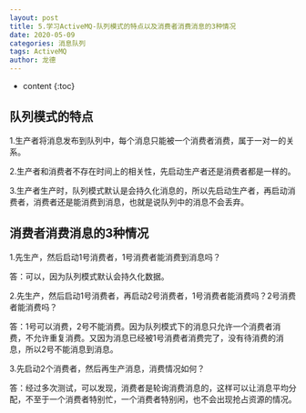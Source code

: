 ```yaml
---
layout: post
title: 5.学习ActiveMQ-队列模式的特点以及消费者消费消息的3种情况
date: 2020-05-09
categories: 消息队列
tags: ActiveMQ
author: 龙德
---
```


* content
{:toc}

## 队列模式的特点

1.生产者将消息发布到队列中，每个消息只能被一个消费者消费，属于一对一的关系。

2.生产者和消费者不存在时间上的相关性，先启动生产者还是消费者都是一样的。

3.生产者生产时，队列模式默认是会持久化消息的，所以先启动生产者，再启动消费者，消费者还是能消费到消息，也就是说队列中的消息不会丢弃。

## 消费者消费消息的3种情况

1.先生产，然后启动1号消费者，1号消费者能消费到消息吗？

答：可以，因为队列模式默认会持久化数据。

2.先生产，然后启动1号消费者，再启动2号消费者，1号消费者能消费吗？2号消费者能消费吗？

答：1号可以消费，2号不能消费。因为队列模式下的消息只允许一个消费者消费，不允许重复消费。又因为消息已经被1号消费者消费完了，没有待消费的消息，所以2号不能消息到消息。

3.先启动2个消费者，然后再生产消息，消费情况如何？

答：经过多次测试，可以发现，消费者是轮询消费消息的，这样可以让消息平均分配，不至于一个消费者特别忙，一个消费者特别闲，也不会出现抢占资源的情况。